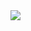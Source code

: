 <img align='right' src="https://github-readme-stats.vercel.app/api?username=sandeepsomi&show_icons=true_color=fff&icon_color=79ff97&text_color=9f9f9f&bg_color=151515">

